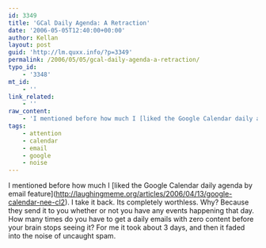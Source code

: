 ```yaml
---
id: 3349
title: 'GCal Daily Agenda: A Retraction'
date: '2006-05-05T12:40:00+00:00'
author: Kellan
layout: post
guid: 'http://lm.quxx.info/?p=3349'
permalink: /2006/05/05/gcal-daily-agenda-a-retraction/
typo_id:
    - '3348'
mt_id:
    - ''
link_related:
    - ''
raw_content:
    - 'I mentioned before how much I [liked the Google Calendar daily agenda by email feature](http://laughingmeme.org/articles/2006/04/13/google-calendar-nee-cl2).  I take it back.  Its completely worthless.  Why?  Because they send it to you whether or not you have any events happening that day.  How many times do you have to get a daily emails with zero content before your brain stops seeing it?  For me it took about 3 days, and then it faded into the noise of uncaught spam.'
tags:
    - attention
    - calendar
    - email
    - google
    - noise
---
```


I mentioned before how much I \[liked the Google Calendar daily agenda by email feature\](http://laughingmeme.org/articles/2006/04/13/google-calendar-nee-cl2). I take it back. Its completely worthless. Why? Because they send it to you whether or not you have any events happening that day. How many times do you have to get a daily emails with zero content before your brain stops seeing it? For me it took about 3 days, and then it faded into the noise of uncaught spam.